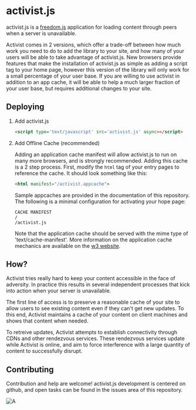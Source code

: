 activist.js
===========

activist.js is a [freedom.js](http://freedomjs.com) application for loading
content through peers when a server is unavailable.

Activist comes in 2 versions, which offer a trade-off between how much work you
need to do to add the library to your site, and how many of your users will be
able to take advantage of activist.js.  New browsers provide features that make
the installation of activist.js as simple as adding a script tag to your home
page, however this version of the library will only work for a small percentage
of your user base. If you are willing to use activist in addition to an app
cache, it will be able to help a much larger fraction of your user base, but
requires additional changes to your site.

Deploying
---------

1. Add activist.js

    ```html
    <script type='text/javascript' src='activist.js' async></script>
    ```


2. Add Offline Cache (recommended)

    Adding an application cache manifest will allow activist.js to run on many
    more browsers, and is strongly recommended. Adding this cache is a 2 step
    process. First, modify the ```html``` tag of your entry pages to reference
    the cache. It should look something like this:
    
    ```html
    <html manifest="/activist.appcache">
    ```
    
    Sample appcaches are provided in the documentation of this repository.
    The following is a minimal configuration for activating your hope page:
    
    ```
    CACHE MANIFEST
    /
    /activist.js
    ```
    
    Note that the application cache should be served with the mime type
    of 'text/cache-manifest'. More information on the application cache
    mechanics are available on the [w3 website](http://www.whatwg.org/specs/web-apps/current-work/multipage/offline.html).

How?
----

Activist tries really hard to keep your content accessible in the face of
adversity.  In practice this results in several independent processes that kick
into action when your server is unavailable.

The first line of access is to preserve a reasonable cache of your site to
allow users to see existing content even if they can't get new updates.  To
this end, Activist maintains a cache of your content on client machines and
shows that content when needed.

To retreive updates, Activist attempts to establish connectivity through CDNs
and other rendezvous services. These rendezvous services update while Activist
is online, and aim to force interference with a large quantity of content to
successfully disrupt.

Contributing
------------

Contribution and help are welcome! activist.js development is centered on
github, and open tasks can be found in the issues area of this repository.

![A](https://quimian.com/a.png)
